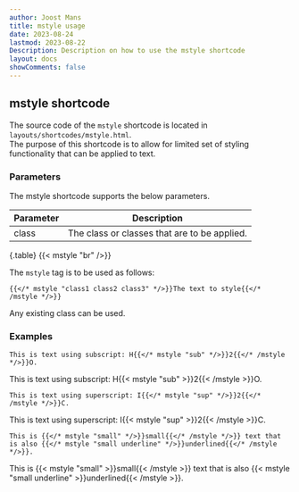 ```yaml
---
author: Joost Mans
title: mstyle usage
date: 2023-08-24
lastmod: 2023-08-22
Description: Description on how to use the mstyle shortcode
layout: docs
showComments: false
---
```

<!-- cSpell:ignore Joost shortcode lastmod mstyle shortcodes -->

## mstyle shortcode

The source code of the `mstyle` shortcode is located in `layouts/shortcodes/mstyle.html`.  
The purpose of this shortcode is to allow for limited set of styling functionality that can be applied to text.

### Parameters

The mstyle shortcode supports the below parameters.

Parameter|Description
---|---
class|The class or classes that are to be applied.
{.table}
{{< mstyle "br" />}}

The `mstyle` tag is to be used as follows:

```go-html-template
{{</* mstyle "class1 class2 class3" */>}}The text to style{{</* /mstyle */>}}
```

Any existing class can be used.

### Examples

```go-html-template
This is text using subscript: H{{</* mstyle "sub" */>}}2{{</* /mstyle */>}}O.
```

This is text using subscript: H{{< mstyle "sub" >}}2{{< /mstyle >}}O.

```go-html-template
This is text using superscript: I{{</* mstyle "sup" */>}}2{{</* /mstyle */>}}C.
```

This is text using superscript: I{{< mstyle "sup" >}}2{{< /mstyle >}}C.

```go-html-template
This is {{</* mstyle "small" */>}}small{{</* /mstyle */>}} text that is also {{</* mstyle "small underline" */>}}underlined{{</* /mstyle */>}}.
```

This is {{< mstyle "small" >}}small{{< /mstyle >}} text that is also {{< mstyle "small underline" >}}underlined{{< /mstyle >}}.